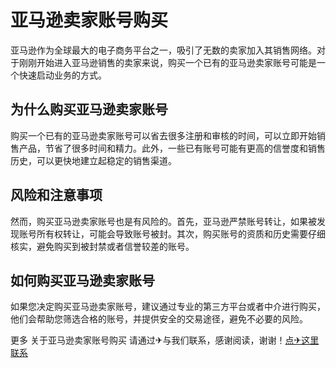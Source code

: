 # 亚马逊卖家账号购买

亚马逊作为全球最大的电子商务平台之一，吸引了无数的卖家加入其销售网络。对于刚刚开始进入亚马逊销售的卖家来说，购买一个已有的亚马逊卖家账号可能是一个快速启动业务的方式。

## 为什么购买亚马逊卖家账号

购买一个已有的亚马逊卖家账号可以省去很多注册和审核的时间，可以立即开始销售产品，节省了很多时间和精力。此外，一些已有账号可能有更高的信誉度和销售历史，可以更快地建立起稳定的销售渠道。

## 风险和注意事项

然而，购买亚马逊卖家账号也是有风险的。首先，亚马逊严禁账号转让，如果被发现账号所有权转让，可能会导致账号被封。其次，购买账号的资质和历史需要仔细核实，避免购买到被封禁或者信誉较差的账号。

## 如何购买亚马逊卖家账号

如果您决定购买亚马逊卖家账号，建议通过专业的第三方平台或者中介进行购买，他们会帮助您筛选合格的账号，并提供安全的交易途径，避免不必要的风险。

更多 关于亚马逊卖家账号购买 请通过✈与我们联系，感谢阅读，谢谢！[点✈这里联系](https://acc.k02.cc)